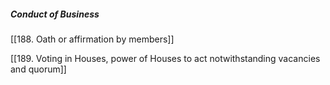 ##### **_Conduct of Business_**

[[188. Oath or affirmation by members]]

[[189. Voting in Houses, power of Houses to act notwithstanding vacancies and quorum]]